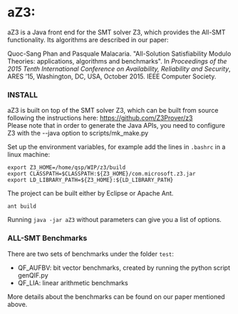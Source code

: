 # aZ3:
aZ3 is a Java front end for the SMT solver Z3, which provides the All-SMT functionality. Its algorithms are described in our paper:  

Quoc-Sang Phan and Pasquale Malacaria. "All-Solution Satisfiability Modulo Theories: applications, algorithms and benchmarks". In *Proceedings of the 2015 Tenth International Conference on Availability, Reliability and Security*, ARES ’15, Washington, DC, USA, October 2015. IEEE Computer Society.

### INSTALL
aZ3 is built on top of the SMT solver Z3, which can be built from source following the instructions here: https://github.com/Z3Prover/z3  
Please note that in order to generate the Java APIs, you need to configure Z3 with the --java option to scripts/mk_make.py

Set up the environment variables, for example add the lines in `.bashrc` in a linux machine:  
```
export Z3_HOME=/home/qsp/WIP/z3/build  
export CLASSPATH=$CLASSPATH:${Z3_HOME}/com.microsoft.z3.jar  
export LD_LIBRARY_PATH=${Z3_HOME}:${LD_LIBRARY_PATH}
```
The project can be built either by Eclipse or Apache Ant.
```
ant build
```
Running `java -jar aZ3` without parameters can give you a list of options.
### ALL-SMT Benchmarks
There are two sets of benchmarks under the folder `test`:
  - QF_AUFBV: bit vector benchmarks, created by running the python script genQIF.py
  - QF_LIA: linear arithmetic benchmarks  
  
More details about the benchmarks can be found on our paper mentioned above.
